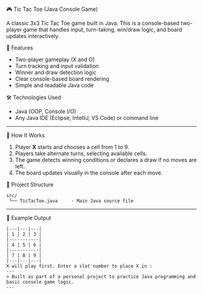 🎮 Tic Tac Toe (Java Console Game)

A classic 3x3 Tic Tac Toe game built in Java. This is a console-based two-player game that handles input, turn-taking, win/draw logic, and board updates interactively.

🔑 Features

* Two-player gameplay (X and O)
* Turn tracking and input validation
* Winner and draw detection logic
* Clear console-based board rendering
* Simple and readable Java code
  
🛠️ Technologies Used
* Java (OOP, Console I/O)
* Any Java IDE (Eclipse, IntelliJ, VS Code) or command line
---
🧩 How It Works
1. Player **X** starts and chooses a cell from 1 to 9.
2. Players take alternate turns, selecting available cells.
3. The game detects winning conditions or declares a draw if no moves are left.
4. The board updates visually in the console after each move.

📁 Project Structure
```
src/
 └── TicTacToe.java     - Main Java source file
```
---
📌 Example Output
```
|---|---|---|
| 1 | 2 | 3 |
|-----------|
| 4 | 5 | 6 |
|-----------|
| 7 | 8 | 9 |
|---|---|---|
X will play first. Enter a slot number to place X in :
---
> Built as part of a personal project to practice Java programming and basic console game logic.
---
